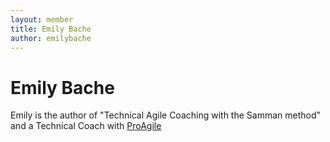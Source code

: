 ```yaml
---
layout: member
title: Emily Bache
author: emilybache
---
```


# Emily Bache

Emily is the author of "Technical Agile Coaching with the Samman method" and a Technical Coach with [ProAgile](http://proagile.eu)